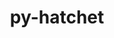 ---
title: "py-hatchet"
layout: cache
categories: [package, develop]
meta: {"compilers": ["gcc@7.5.0"], "num_specs": 19, "num_specs_by_stack": {"radiuss": 19, "root": 19}, "oss": ["ubuntu18.04"], "platforms": ["linux"], "stacks": ["radiuss", "root"], "targets": ["x86_64_v3"], "versions": ["1.4.0"]}
spec_details: [{"compiler": "gcc@7.5.0", "hash": "32n7tg46rxgfscm6ocfht23tgdyubeha", "os": "ubuntu18.04", "platform": "linux", "size": "-", "stacks": ["radiuss", "root"], "target": "x86_64_v3", "variants": ["build_system=python_pip"], "versions": ["1.4.0"]}, {"compiler": "gcc@7.5.0", "hash": "3pdr3taetsytuhpaoyh3dzodjrozcbw2", "os": "ubuntu18.04", "platform": "linux", "size": "-", "stacks": ["radiuss", "root"], "target": "x86_64_v3", "variants": ["build_system=python_pip"], "versions": ["1.4.0"]}, {"compiler": "gcc@7.5.0", "hash": "42yphdkzfwci4krdgvp3a5nz4eyaed5t", "os": "ubuntu18.04", "platform": "linux", "size": "-", "stacks": ["radiuss", "root"], "target": "x86_64_v3", "variants": ["build_system=python_pip"], "versions": ["1.4.0"]}, {"compiler": "gcc@7.5.0", "hash": "6gugcvnivsvlybftruw32noilvlep6oh", "os": "ubuntu18.04", "platform": "linux", "size": "-", "stacks": ["radiuss", "root"], "target": "x86_64_v3", "variants": ["build_system=python_pip"], "versions": ["1.4.0"]}, {"compiler": "gcc@7.5.0", "hash": "6sgyyzmp2jvbzwxerf3dszopocbcafjv", "os": "ubuntu18.04", "platform": "linux", "size": "-", "stacks": ["radiuss", "root"], "target": "x86_64_v3", "variants": ["build_system=python_pip"], "versions": ["1.4.0"]}, {"compiler": "gcc@7.5.0", "hash": "73c5uy2cx5uxkdivpjcw6odu3zkii2mh", "os": "ubuntu18.04", "platform": "linux", "size": "-", "stacks": ["radiuss", "root"], "target": "x86_64_v3", "variants": ["build_system=python_pip"], "versions": ["1.4.0"]}, {"compiler": "gcc@7.5.0", "hash": "7du4kmrv7dmqohf7lkuydmh4ksyklrzp", "os": "ubuntu18.04", "platform": "linux", "size": "-", "stacks": ["radiuss", "root"], "target": "x86_64_v3", "variants": ["build_system=python_pip"], "versions": ["1.4.0"]}, {"compiler": "gcc@7.5.0", "hash": "7orak4lb4357nnrwaecpyjeokhcdv5a6", "os": "ubuntu18.04", "platform": "linux", "size": "-", "stacks": ["radiuss", "root"], "target": "x86_64_v3", "variants": ["build_system=python_pip"], "versions": ["1.4.0"]}, {"compiler": "gcc@7.5.0", "hash": "af3goibzl7vie4vdapxh7ksnblilzokb", "os": "ubuntu18.04", "platform": "linux", "size": "-", "stacks": ["radiuss", "root"], "target": "x86_64_v3", "variants": ["build_system=python_pip"], "versions": ["1.4.0"]}, {"compiler": "gcc@7.5.0", "hash": "e4arl4vsmegmckz2eetxjogihwvu2c4y", "os": "ubuntu18.04", "platform": "linux", "size": "-", "stacks": ["radiuss", "root"], "target": "x86_64_v3", "variants": ["build_system=python_pip"], "versions": ["1.4.0"]}, {"compiler": "gcc@7.5.0", "hash": "hasmj4qgvccalrztg2gn4k5x36znwbe6", "os": "ubuntu18.04", "platform": "linux", "size": "-", "stacks": ["radiuss", "root"], "target": "x86_64_v3", "variants": ["build_system=python_pip"], "versions": ["1.4.0"]}, {"compiler": "gcc@7.5.0", "hash": "kybhjme6tvhaspznstfa36viec4vpzxo", "os": "ubuntu18.04", "platform": "linux", "size": "-", "stacks": ["radiuss", "root"], "target": "x86_64_v3", "variants": ["build_system=python_pip"], "versions": ["1.4.0"]}, {"compiler": "gcc@7.5.0", "hash": "kyx6nzejuiysv3ofml5qrslbbv237urr", "os": "ubuntu18.04", "platform": "linux", "size": "-", "stacks": ["radiuss", "root"], "target": "x86_64_v3", "variants": ["build_system=python_pip"], "versions": ["1.4.0"]}, {"compiler": "gcc@7.5.0", "hash": "natbnk5kknwzj4qxlb5bsjfyo4mmdeca", "os": "ubuntu18.04", "platform": "linux", "size": "-", "stacks": ["radiuss", "root"], "target": "x86_64_v3", "variants": ["build_system=python_pip"], "versions": ["1.4.0"]}, {"compiler": "gcc@7.5.0", "hash": "reslyfmgqn3bwvzgw3f6sb3qtm4nddyi", "os": "ubuntu18.04", "platform": "linux", "size": "-", "stacks": ["radiuss", "root"], "target": "x86_64_v3", "variants": ["build_system=python_pip"], "versions": ["1.4.0"]}, {"compiler": "gcc@7.5.0", "hash": "t2vgyumsi737vm3yr3izeq6mz6nzjy6t", "os": "ubuntu18.04", "platform": "linux", "size": "-", "stacks": ["radiuss", "root"], "target": "x86_64_v3", "variants": ["build_system=python_pip"], "versions": ["1.4.0"]}, {"compiler": "gcc@7.5.0", "hash": "tf66qkjn7mmkqm4apmut75ybkmawcovs", "os": "ubuntu18.04", "platform": "linux", "size": "-", "stacks": ["radiuss", "root"], "target": "x86_64_v3", "variants": ["build_system=python_pip"], "versions": ["1.4.0"]}, {"compiler": "gcc@7.5.0", "hash": "uebnmc4e7qxch36yjk4bqox4ttoa4y4d", "os": "ubuntu18.04", "platform": "linux", "size": "-", "stacks": ["radiuss", "root"], "target": "x86_64_v3", "variants": ["build_system=python_pip"], "versions": ["1.4.0"]}, {"compiler": "gcc@7.5.0", "hash": "v664ho4wbhuqdwts74v7cfqstf7jhqde", "os": "ubuntu18.04", "platform": "linux", "size": "-", "stacks": ["radiuss", "root"], "target": "x86_64_v3", "variants": ["build_system=python_pip"], "versions": ["1.4.0"]}]
---